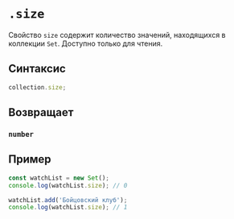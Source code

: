 # `.size`

Свойство `size` содержит количество значений, находящихся в коллекции `Set`. Доступно только для чтения.

## Синтаксис

```js
collection.size;
```

## Возвращает

### `number`

## Пример

```js
const watchList = new Set();
console.log(watchList.size); // 0

watchList.add('Бойцовский клуб');
console.log(watchList.size); // 1
```

